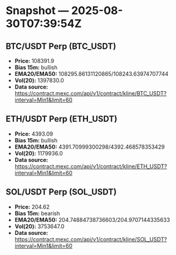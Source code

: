 # Snapshot — 2025-08-30T07:39:54Z

## BTC/USDT Perp (BTC_USDT)
- **Price:** 108391.9
- **Bias 15m:** bullish
- **EMA20/EMA50:** 108295.86131120865/108243.63974707744
- **Vol(20):** 1397830.0
- **Data source:** https://contract.mexc.com/api/v1/contract/kline/BTC_USDT?interval=Min1&limit=60

## ETH/USDT Perp (ETH_USDT)
- **Price:** 4393.09
- **Bias 15m:** bullish
- **EMA20/EMA50:** 4391.70999300298/4392.468578353429
- **Vol(20):** 1179936.0
- **Data source:** https://contract.mexc.com/api/v1/contract/kline/ETH_USDT?interval=Min1&limit=60

## SOL/USDT Perp (SOL_USDT)
- **Price:** 204.62
- **Bias 15m:** bearish
- **EMA20/EMA50:** 204.74884738736603/204.9707144335633
- **Vol(20):** 3753647.0
- **Data source:** https://contract.mexc.com/api/v1/contract/kline/SOL_USDT?interval=Min1&limit=60
